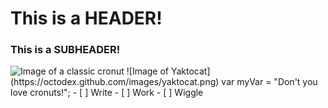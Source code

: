 # This is a HEADER!
### This is a SUBHEADER!
<img src="https://images.food52.com/vmfuk4AYlp1T_uHUnHmK1eus4Kg=/1200x1200/e1f6cfb2-3e1f-4664-8f9f-678b06efb2ad--9134388679_9855e07515_z.jpg" alt="Image of a classic cronut">
![Image of Yaktocat](https://octodex.github.com/images/yaktocat.png)
var myVar = "Don't you love cronuts!";
- [ ] Write
- [ ] Work
- [ ] Wiggle
